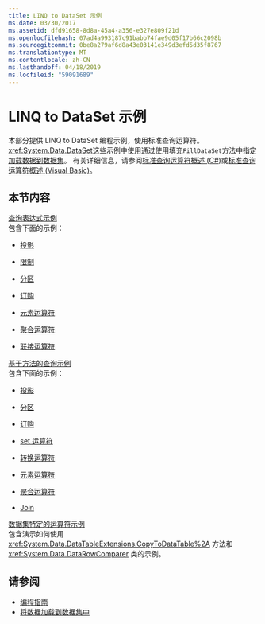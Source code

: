 ```yaml
---
title: LINQ to DataSet 示例
ms.date: 03/30/2017
ms.assetid: dfd91658-8d8a-45a4-a356-e327e809f21d
ms.openlocfilehash: 07ad4a993187c91babb74fae9d05f17b66c2098b
ms.sourcegitcommit: 0be8a279af6d8a43e03141e349d3efd5d35f8767
ms.translationtype: MT
ms.contentlocale: zh-CN
ms.lasthandoff: 04/18/2019
ms.locfileid: "59091689"
---
```

# <a name="linq-to-dataset-examples"></a>LINQ to DataSet 示例
本部分提供 LINQ to DataSet 编程示例，使用标准查询运算符。 <xref:System.Data.DataSet>这些示例中使用通过使用填充`FillDataSet`方法中指定[加载数据到数据集](../../../../docs/framework/data/adonet/loading-data-into-a-dataset.md)。 有关详细信息，请参阅[标准查询运算符概述 (C#)](../../../csharp/programming-guide/concepts/linq/standard-query-operators-overview.md)或[标准查询运算符概述 (Visual Basic)](../../../visual-basic/programming-guide/concepts/linq/standard-query-operators-overview.md)。  
  
## <a name="in-this-section"></a>本节内容  
 [查询表达式示例](../../../../docs/framework/data/adonet/query-expression-examples-linq-to-dataset.md)  
 包含下面的示例：  
  
-   [投影](../../../../docs/framework/data/adonet/query-expression-syntax-examples-projection-linq-to-dataset.md)  
  
-   [限制](../../../../docs/framework/data/adonet/query-expression-syntax-examples-restriction-linq-to-dataset.md)  
  
-   [分区](../../../../docs/framework/data/adonet/query-expression-syntax-examples-partitioning.md)  
  
-   [订购](../../../../docs/framework/data/adonet/query-expression-syntax-examples-ordering-linq-to-dataset.md)  
  
-   [元素运算符](../../../../docs/framework/data/adonet/query-expression-syntax-examples-element-operators.md)  
  
-   [聚合运算符](../../../../docs/framework/data/adonet/query-expression-syntax-examples-aggregate-operators.md)  
  
-   [联接运算符](../../../../docs/framework/data/adonet/query-expression-syntax-examples-join-operators.md)  
  
 [基于方法的查询示例](../../../../docs/framework/data/adonet/method-based-query-examples-linq-to-dataset.md)  
 包含下面的示例：  
  
-   [投影](../../../../docs/framework/data/adonet/method-based-query-syntax-examples-projection.md)  
  
-   [分区](../../../../docs/framework/data/adonet/method-based-query-syntax-examples-partitioning-linq.md)  
  
-   [订购](../../../../docs/framework/data/adonet/method-based-query-syntax-examples-ordering-linq-to-dataset.md)  
  
-   [set 运算符](../../../../docs/framework/data/adonet/method-based-query-syntax-examples-set-operators.md)  
  
-   [转换运算符](../../../../docs/framework/data/adonet/method-based-query-syntax-examples-conversion-operators.md)  
  
-   [元素运算符](../../../../docs/framework/data/adonet/method-based-query-syntax-examples-element-operators.md)  
  
-   [聚合运算符](../../../../docs/framework/data/adonet/method-based-query-syntax-examples-aggregate-operators.md)  
  
-   [Join](../../../../docs/framework/data/adonet/method-based-query-syntax-examples-join-linq-to-dataset.md)  
  
 [数据集特定的运算符示例](../../../../docs/framework/data/adonet/dataset-specific-operator-examples-linq-to-dataset.md)  
 包含演示如何使用 <xref:System.Data.DataTableExtensions.CopyToDataTable%2A> 方法和 <xref:System.Data.DataRowComparer> 类的示例。  
  
## <a name="see-also"></a>请参阅

- [编程指南](../../../../docs/framework/data/adonet/programming-guide-linq-to-dataset.md)
- [将数据加载到数据集中](../../../../docs/framework/data/adonet/loading-data-into-a-dataset.md)
